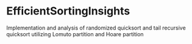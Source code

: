 # EfficientSortingInsights
Implementation and analysis of randomized quicksort and tail recursive quicksort utilizing Lomuto partition and Hoare partition
